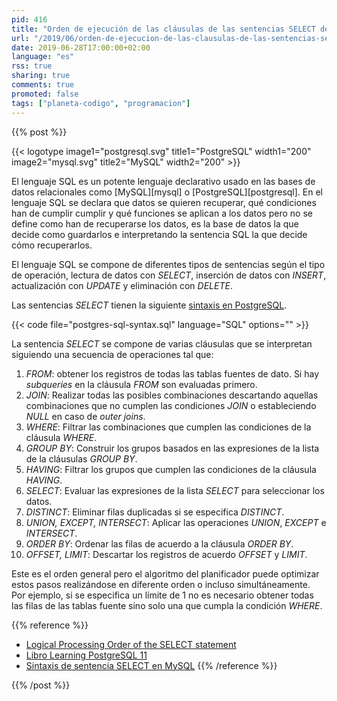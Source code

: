 ```yaml
---
pid: 416
title: "Orden de ejecución de las cláusulas de las sentencias SELECT de SQL"
url: "/2019/06/orden-de-ejecucion-de-las-clausulas-de-las-sentencias-select-de-sql/"
date: 2019-06-28T17:00:00+02:00
language: "es"
rss: true
sharing: true
comments: true
promoted: false
tags: ["planeta-codigo", "programacion"]
---
```


{{% post %}}

{{< logotype image1="postgresql.svg" title1="PostgreSQL" width1="200" image2="mysql.svg" title2="MySQL" width2="200" >}}

El lenguaje SQL es un potente lenguaje declarativo usado en las bases de datos relacionales como [MySQL][mysql] o [PostgreSQL][postgresql]. En el lenguaje SQL se declara que datos se quieren recuperar, qué condiciones han de cumplir cumplir y qué funciones se aplican a los datos pero no se define como han de recuperarse los datos, es la base de datos la que decide como guardarlos e interpretando la sentencia SQL la que decide cómo recuperarlos.

El lenguaje SQL se compone de diferentes tipos de sentencias según el tipo de operación, lectura de datos con _SELECT_, inserción de datos con _INSERT_, actualización con _UPDATE_ y eliminación con _DELETE_.

Las sentencias _SELECT_ tienen la siguiente [sintaxis en PostgreSQL](https://www.postgresql.org/docs/11/sql-select.html).

{{< code file="postgres-sql-syntax.sql" language="SQL" options="" >}}

La sentencia _SELECT_ se compone de varias cláusulas que se interpretan siguiendo una secuencia de operaciones tal que:

1. _FROM_: obtener los registros de todas las tablas fuentes de dato. Si hay _subqueries_ en la cláusula _FROM_ son evaluadas primero.
2. _JOIN_: Realizar todas las posibles combinaciones descartando aquellas combinaciones que no cumplen las condiciones _JOIN_ o estableciendo _NULL_ en caso de _outer joins_.
3. _WHERE_: Filtrar las combinaciones que cumplen las condiciones de la cláusula _WHERE_.
4. _GROUP BY_: Construir los grupos basados en las expresiones de la lista de la cláusulas _GROUP BY_.
5. _HAVING_: Filtrar los grupos que cumplen las condiciones de la cláusula _HAVING_.
6. _SELECT_: Evaluar las expresiones de la lista _SELECT_ para seleccionar los datos.
7. _DISTINCT_: Eliminar filas duplicadas si se especifica _DISTINCT_.
8. _UNION, EXCEPT, INTERSECT_: Aplicar las operaciones _UNION_, _EXCEPT_ e _INTERSECT_.
9. _ORDER BY_: Ordenar las filas de acuerdo a la cláusula _ORDER BY_.
10. _OFFSET, LIMIT_: Descartar los registros de acuerdo _OFFSET_ y _LIMIT_.

Este es el orden general pero el algoritmo del planificador puede optimizar estos pasos realizándose en diferente orden o incluso simultáneamente. Por ejemplo, si se especifica un límite de 1 no es necesario obtener todas las filas de las tablas fuente sino solo una que cumpla la condición _WHERE_.

{{% reference %}}

* [Logical Processing Order of the SELECT statement](https://msdn.microsoft.com/en-us/library/ms189499.aspx)
* [Libro Learning PostgreSQL 11](https://amzn.to/2Jai732)
* [Sintaxis de sentencia SELECT en MySQL](https://dev.mysql.com/doc/refman/8.0/en/select.html)
{{% /reference %}}

{{% /post %}}
